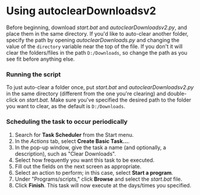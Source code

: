 # Using autoclearDownloadsv2
Before beginning, download *start.bat* and *autoclearDownloadsv2.py*, and place them in the same directory.
If you'd like to auto-clear another folder, specify the path by opening *autoclearDownloads.py* and changing the value of
the `directory` variable near the top of the file. If you don't it will clear the folders/files in the path `D:/Downloads`, so 
change the path as you see fit before anything else.

### Running the script
To just auto-clear a folder once, put *start.bat* and *autoclearDownloadsv2.py* in the same directory (different from the one you're clearing) 
and double-click on *start.bat*. Make sure you've specified the desired path to the folder you want to clear, as the default is `D:/Downloads`.

### Scheduling the task to occur periodically
1. Search for **Task Scheduler** from the Start menu.
2. In the *Actions* tab, select **Create Basic Task...**.
3. In the pop-up window, give the task a name (and optionally, a description), such as "Clear Downloads".
4. Select how frequently you want this task to be executed.
5. Fill out the fields on the next screen as appropriate.
6. Select an action to perform; in this case, select **Start a program**.
7. Under "Programs/scripts," click **Browse** and select the *start.bat* file.
8. Click **Finish**. This task will now execute at the days/times you specified.
